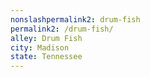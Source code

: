 ```yaml
---
﻿nonslashpermalink2: drum-fish
permalink2: /drum-fish/
alley: Drum Fish
city: Madison
state: Tennessee
---
```

